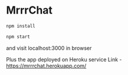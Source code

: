 # MrrrChat


```bash
npm install

npm start
```
and visit localhost:3000 in browser

Plus the app deployed on Heroku service
Link - https://mrrrchat.herokuapp.com/
